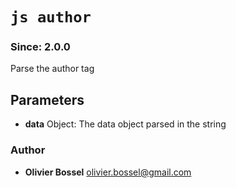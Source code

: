 


<!-- @namespace    sugar.js.docblock.tags -->
<!-- @name    author -->

# ```js author ```
### Since: 2.0.0

Parse the author tag

## Parameters

- **data**  Object: The data object parsed in the string




### Author
- **Olivier Bossel** <a href="mailto:olivier.bossel@gmail.com">olivier.bossel@gmail.com</a> 



